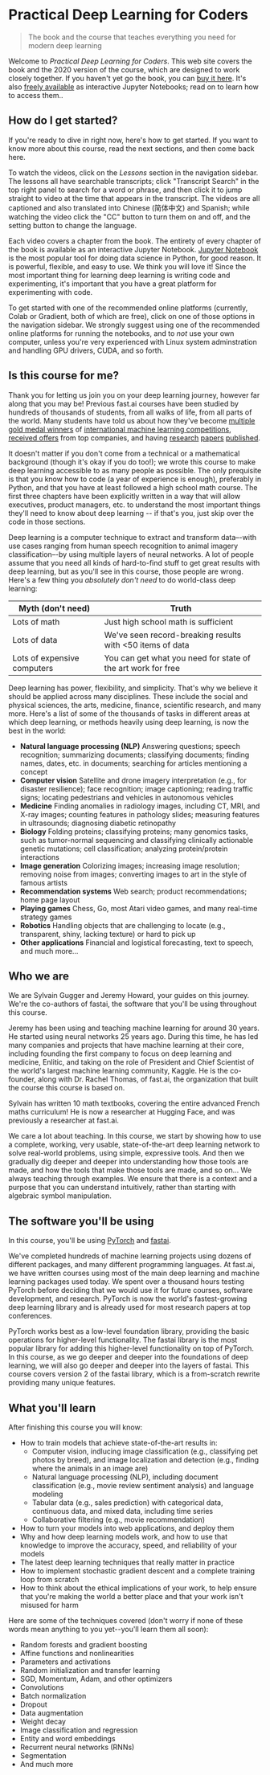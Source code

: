 # Practical Deep Learning for Coders
> The book and the course that teaches everything you need for modern deep learning


Welcome to *Practical Deep Learning for Coders*. This web site covers the book and the 2020 version of the course, which are designed to work closely together. If you haven't yet go the book, you can [buy it here](https://www.amazon.com/Deep-Learning-Coders-fastai-PyTorch/dp/1492045527). It's also [freely available](https://github.com/fastai/fastbook) as interactive Jupyter Notebooks; read on to learn how to access them..

## How do I get started?

If you're ready to dive in right now, here's how to get started. If you want to know more about this course, read the next sections, and then come back here.

To watch the videos, click on the *Lessons* section in the navigation sidebar. The lessons all have searchable transcripts; click "Transcript Search" in the top right panel to search for a word or phrase, and then click it to jump straight to video at the time that appears in the transcript. The videos are all captioned and also translated into Chinese (简体中文) and Spanish; while watching the video click the "CC" button to turn them on and off, and the setting button to change the language.

Each video covers a chapter from the book. The entirety of every chapter of the book is available as an interactive Jupyter Notebook. [Jupyter Notebook](https://jupyter.org/) is the most popular tool for doing data science in Python, for good reason. It is powerful, flexible, and easy to use. We think you will love it! Since the most important thing for learning deep learning is writing code and experimenting, it's important that you have a great platform for experimenting with code.

To get started with one of the recommended online platforms (currently, Colab or Gradient, both of which are free), click on one of those options in the navigation sidebar. We strongly suggest using one of the recommended online platforms for running the notebooks, and to *not* use your own computer, unless you're very experienced with Linux system adminstration and handling GPU drivers, CUDA, and so forth.

## Is this course for me?

Thank you for letting us join you on your deep learning journey, however far along that you may be! Previous fast.ai courses have been studied by hundreds of thousands of students, from all walks of life, from all parts of the world. Many students have told us about how they've become [multiple gold medal winners](https://forums.fast.ai/t/my-first-gold-medal/54237) of [international machine learning competitions](https://towardsdatascience.com/my-3-year-journey-from-zero-python-to-deep-learning-competition-master-6605c188eec7), [received offers](https://forums.fast.ai/t/how-has-your-journey-been-so-far-learners/6480/2) from top companies, and having [research](https://ui.adsabs.harvard.edu/abs/2020EGUGA..2221465A/abstract) [papers](http://www.ieomsociety.org/ieom2020/papers/37.pdf) [published](https://pubs.rsna.org/doi/abs/10.1148/ryai.2019190113?journalCode=ai).

It doesn't matter if you don't come from a technical or a mathematical background (though it's okay if you do too!); we wrote this course to make deep learning accessible to as many people as possible. The only prequisite is that you know how to code (a year of experience is enough), preferably in Python, and that you have at least followed a high school math course. The first three chapters have been explicitly written in a way that will allow executives, product managers, etc. to understand the most important things they'll need to know about deep learning -- if that's you, just skip over the code in those sections.

Deep learning is a computer technique to extract and transform data–-with use cases ranging from human speech recognition to animal imagery classification–-by using multiple layers of neural networks. A lot of people assume that you need all kinds of hard-to-find stuff to get great results with deep learning, but as you'll see in this course, those people are wrong. Here's a few thing you *absolutely don't need* to do world-class deep learning:

| Myth (don't need) | Truth
|---|---|
| Lots of math | Just high school math is sufficient
| Lots of data | We've seen record-breaking results with <50 items of data
| Lots of expensive computers | You can get what you need for state of the art work for free

Deep learning has power, flexibility, and simplicity. That's why we believe it should be applied across many disciplines. These include the social and physical sciences, the arts, medicine, finance, scientific research, and many more. Here's a list of some of the thousands of tasks in different areas at which deep learning, or methods heavily using deep learning, is now the best in the world:

- **Natural language processing (NLP)** Answering questions; speech recognition; summarizing documents; classifying documents; finding names, dates, etc. in documents; searching for articles mentioning a concept
- **Computer vision** Satellite and drone imagery interpretation (e.g., for disaster resilience); face recognition; image captioning; reading traffic signs; locating pedestrians and vehicles in autonomous vehicles
- **Medicine** Finding anomalies in radiology images, including CT, MRI, and X-ray images; counting features in pathology slides; measuring features in ultrasounds; diagnosing diabetic retinopathy
- **Biology** Folding proteins; classifying proteins; many genomics tasks, such as tumor-normal sequencing and classifying clinically actionable genetic mutations; cell classification; analyzing protein/protein interactions
- **Image generation** Colorizing images; increasing image resolution; removing noise from images; converting images to art in the style of famous artists
- **Recommendation systems** Web search; product recommendations; home page layout
- **Playing games** Chess, Go, most Atari video games, and many real-time strategy games
- **Robotics** Handling objects that are challenging to locate (e.g., transparent, shiny, lacking texture) or hard to pick up
- **Other applications** Financial and logistical forecasting, text to speech, and much more...

## Who we are

We are Sylvain Gugger and Jeremy Howard, your guides on this journey. We're the co-authors of fastai, the software that you'll be using throughout this course.

Jeremy has been using and teaching machine learning for around 30 years. He started using neural networks 25 years ago. During this time, he has led many companies and projects that have machine learning at their core, including founding the first company to focus on deep learning and medicine, Enlitic, and taking on the role of President and Chief Scientist of the world's largest machine learning community, Kaggle. He is the co-founder, along with Dr. Rachel Thomas, of fast.ai, the organization that built the course this course is based on.

Sylvain has written 10 math textbooks, covering the entire advanced French maths curriculum! He is now a researcher at Hugging Face, and was previously a researcher at fast.ai.

We care a lot about teaching. In this course, we start by showing how to use a complete, working, very usable, state-of-the-art deep learning network to solve real-world problems, using simple, expressive tools. And then we gradually dig deeper and deeper into understanding how those tools are made, and how the tools that make those tools are made, and so on… We always teaching through examples. We ensure that there is a context and a purpose that you can understand intuitively, rather than starting with algebraic symbol manipulation.

## The software you'll be using

In this course, you'll be using [PyTorch](https://pytorch.org/) and [fastai](https://docs.fast.ai).

We've completed hundreds of machine learning projects using dozens of different packages, and many different programming languages. At fast.ai, we have written courses using most of the main deep learning and machine learning packages used today. We spent over a thousand hours testing PyTorch before deciding that we would use it for future courses, software development, and research. PyTorch is now the world's fastest-growing deep learning library and is already used for most research papers at top conferences.

PyTorch works best as a low-level foundation library, providing the basic operations for higher-level functionality. The fastai library is the most popular library for adding this higher-level functionality on top of PyTorch. In this course, as we go deeper and deeper into the foundations of deep learning, we will also go deeper and deeper into the layers of fastai. This course covers version 2 of the fastai library, which is a from-scratch rewrite providing many unique features.

## What you'll learn

After finishing this course you will know:

- How to train models that achieve state-of-the-art results in:
  - Computer vision, indlucing image classification (e.g., classifying pet photos by breed), and image localization and detection (e.g., finding where the animals in an image are)
  - Natural language processing (NLP), including document classification (e.g., movie review sentiment analysis) and language modeling
  - Tabular data (e.g., sales prediction) with categorical data, continuous data, and mixed data, including time series
  - Collaborative filtering (e.g., movie recommendation)
- How to turn your models into web applications, and deploy them
- Why and how deep learning models work, and how to use that knowledge to improve the accuracy, speed, and reliability of your models
- The latest deep learning techniques that really matter in practice
- How to implement stochastic gradient descent and a complete training loop from scratch
- How to think about the ethical implications of your work, to help ensure that you're making the world a better place and that your work isn't misused for harm

Here are some of the techniques covered (don't worry if none of these words mean anything to you yet--you'll learn them all soon): 

- Random forests and gradient boosting
- Affine functions and nonlinearities
- Parameters and activations
- Random initialization and transfer learning
- SGD, Momentum, Adam, and other optimizers
- Convolutions
- Batch normalization
- Dropout
- Data augmentation
- Weight decay
- Image classification and regression
- Entity and word embeddings
- Recurrent neural networks (RNNs)
- Segmentation
- And much more
